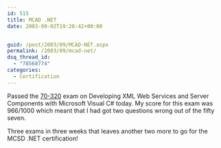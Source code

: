 ```yaml
---
id: 515
title: MCAD .NET
date: 2003-09-02T19:20:42+00:00


guid: /post/2003/09/MCAD-NET.aspx
permalink: /2003/09/mcad-net/
dsq_thread_id:
  - "78568774"
categories:
  - Certification
---
```

<body xmlns="http://www.w3.org/1999/xhtml">
    <p>
        Passed the <a href="http://www.microsoft.com/traincert/exams/70-320.asp">70-320</a> exam
        on Developing XML Web Services and Server Components with Microsoft Visual C# today.
        My score for this exam was 966/1000 which meant that I had got two questions wrong
        out of the fifty seven.
    </p>
    <p>
        Three exams in three weeks that leaves another two more to go for the MCSD .NET certification!
    </p>
</body>